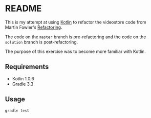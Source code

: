 # README

This is my attempt at using [Kotlin](https://kotlinlang.org) to refactor the videostore code from Martin Fowler's 
[Refactoring](https://martinfowler.com/books/refactoring.html).

The code on the `master` branch is pre-refactoring and the code on the `solution` branch is post-refactoring.

The purpose of this exercise was to become more familiar with Kotlin.

## Requirements

* Kotlin 1.0.6
* Gradle 3.3

## Usage

`gradle test`
